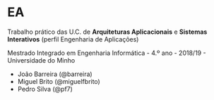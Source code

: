 # EA
<!---### Nota final do trabalho: XX em 20.-->

Trabalho prático das U.C. de __Arquiteturas Aplicacionais__ e __Sistemas Interativos__ (perfil Engenharia de Aplicações)

Mestrado Integrado em Engenharia Informática - 4.º ano - 2018/19 - Universidade do Minho

* João Barreira (@barreira)
* Miguel Brito (@miguelfbrito)
* Pedro Silva (@pf7)

